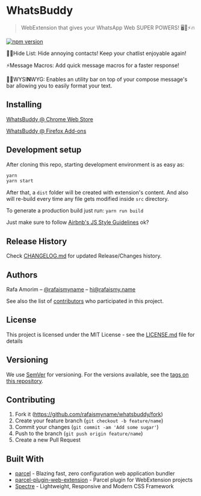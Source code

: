 
# WhatsBuddy
> WebExtension that gives your WhatsApp Web SUPER POWERS! 🖥💬⚡️🔥

[![npm version](https://badge.fury.io/js/whatsbuddy.svg)](https://badge.fury.io/js/whatsbuddy)

🤘🏼Hide List: Hide annoying contacts! Keep your chatlist enjoyable again!

⚡️Message Macros: Add quick message macros for a faster response!

👸🏼WYSI**N**WYG: Enables an utility bar on top of your compose message's bar allowing you to easily format your text.

## Installing

[WhatsBuddy @ Chrome Web Store](https://chrome.google.com/webstore/detail/whatsbuddy/ejliopghaapgmlgabgchokefmlfbaikh)

[WhatsBuddy @ Firefox Add-ons](https://addons.mozilla.org/en-US/firefox/addon/whatsbuddy/)

## Development setup

After cloning this repo, starting development environment is as easy as:

```sh
yarn
yarn start
```

After that, a `dist` folder will be created with extension's content. And also will re-build every time any file gets modified inside `src` directory.

To generate a production build just run: `yarn run build`

Just make sure to follow [Airbnb's JS Style Guidelines](https://github.com/airbnb/javascript) ok?

## Release History

Check  [CHANGELOG.md](https://github.com/rafaismyname/whatsbuddy/blob/master/CHANGELOG.md) for updated Release/Changes history.

## Authors

Rafa Amorim – [@rafaismyname](https://github.com/rafaismyname) – hi@rafaismy.name

See also the list of [contributors](https://github.com/rafaismyname/whatsbuddy/contributors) who participated in this project.

## License

This project is licensed under the MIT License - see the  [LICENSE.md](https://github.com/rafaismyname/whatsbuddy/blob/master/LICENSE.md)  file for details

## Versioning

We use  [SemVer](http://semver.org/)  for versioning. For the versions available, see the  [tags on this repository](https://github.com/rafaismyname/whatsbuddy/tags).

## Contributing

1. Fork it (<https://github.com/rafaismyname/whatsbuddy/fork>)
2. Create your feature branch (`git checkout -b feature/name`)
3. Commit your changes (`git commit -am 'Add some sugar'`)
4. Push to the branch (`git push origin feature/name`)
5. Create a new Pull Request

## Built With

-   [parcel](https://github.com/parcel-bundler/parcel) - Blazing fast, zero configuration web application bundler
-   [parcel-plugin-web-extension](https://github.com/kevincharm/parcel-plugin-web-extension)  - Parcel plugin for WebExtension projects
-   [Spectre](https://github.com/picturepan2/spectre)  - Lightweight, Responsive and Modern CSS Framework
